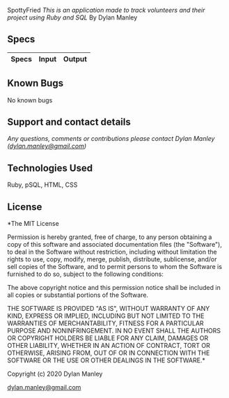 SpottyFried
_This is an application made to track volunteers and their project using Ruby and SQL_
By Dylan Manley

## Specs
|Specs|Input|Output|
|-|-|-|



## Known Bugs
No known bugs

## Support and contact details
_Any questions, comments or contributions please contact Dylan Manley (dylan.manley@gmail.com)_

## Technologies Used
Ruby, pSQL, HTML, CSS

## License
*The MIT License

Permission is hereby granted, free of charge, to any person obtaining a copy of this software and associated documentation files (the "Software"), to deal in the Software without restriction, including without limitation the rights to use, copy, modify, merge, publish, distribute, sublicense, and/or sell copies of the Software, and to permit persons to whom the Software is furnished to do so, subject to the following conditions:

The above copyright notice and this permission notice shall be included in all copies or substantial portions of the Software.

THE SOFTWARE IS PROVIDED "AS IS", WITHOUT WARRANTY OF ANY KIND, EXPRESS OR IMPLIED, INCLUDING BUT NOT LIMITED TO THE WARRANTIES OF MERCHANTABILITY, FITNESS FOR A PARTICULAR PURPOSE AND NONINFRINGEMENT. IN NO EVENT SHALL THE AUTHORS OR COPYRIGHT HOLDERS BE LIABLE FOR ANY CLAIM, DAMAGES OR OTHER LIABILITY, WHETHER IN AN ACTION OF CONTRACT, TORT OR OTHERWISE, ARISING FROM, OUT OF OR IN CONNECTION WITH THE SOFTWARE OR THE USE OR OTHER DEALINGS IN THE SOFTWARE.*

Copyright (c) 2020 Dylan Manley

dylan.manley@gmail.com
